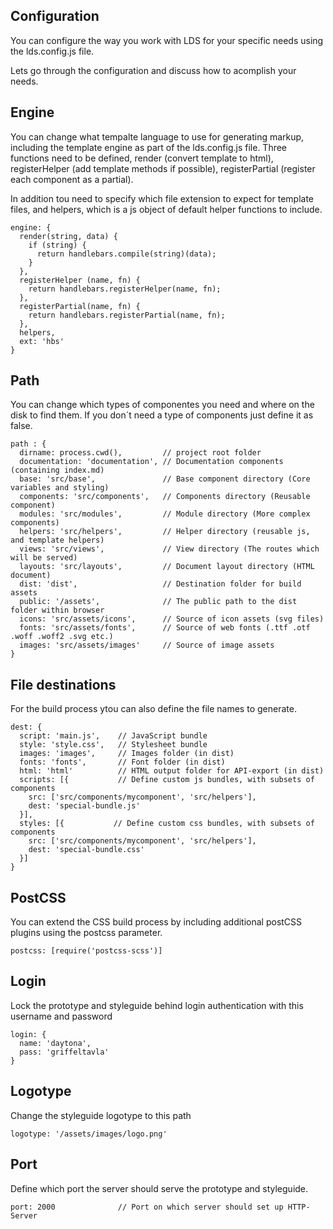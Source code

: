 ## Configuration
You can configure the way you work with LDS for your specific needs using the lds.config.js file.

Lets go through the configuration and discuss how to acomplish your needs.

## Engine
You can change what tempalte language to use for generating markup, including the template engine as part of the lds.config.js file.
Three functions need to be defined, render (convert template to html), registerHelper (add template methods if possible), registerPartial (register each component as a partial).

In addition tou need to specify which file extension to expect for template files, and helpers, which is a js object of default helper functions to include.
```
engine: {
  render(string, data) {
    if (string) {
      return handlebars.compile(string)(data);
    }
  },
  registerHelper (name, fn) {
    return handlebars.registerHelper(name, fn);
  },
  registerPartial(name, fn) {
    return handlebars.registerPartial(name, fn);
  },
  helpers,
  ext: 'hbs'
}
```
## Path
You can change which types of componentes you need and where on the disk to find them.
If you don´t need a type of components just define it as false.
```
path : {
  dirname: process.cwd(),         // project root folder
  documentation: 'documentation', // Documentation components (containing index.md)
  base: 'src/base',               // Base component directory (Core variables and styling)
  components: 'src/components',   // Components directory (Reusable component)
  modules: 'src/modules',         // Module directory (More complex components)
  helpers: 'src/helpers',         // Helper directory (reusable js, and template helpers)
  views: 'src/views',             // View directory (The routes which will be served)
  layouts: 'src/layouts',         // Document layout directory (HTML document)
  dist: 'dist',                   // Destination folder for build assets
  public: '/assets',              // The public path to the dist folder within browser
  icons: 'src/assets/icons',      // Source of icon assets (svg files)
  fonts: 'src/assets/fonts',      // Source of web fonts (.ttf .otf .woff .woff2 .svg etc.)
  images: 'src/assets/images'     // Source of image assets
}
```
## File destinations
For the build process ytou can also define the file names to generate.

```
dest: {
  script: 'main.js',    // JavaScript bundle
  style: 'style.css',   // Stylesheet bundle
  images: 'images',     // Images folder (in dist)
  fonts: 'fonts',       // Font folder (in dist)
  html: 'html'          // HTML output folder for API-export (in dist)
  scripts: [{           // Define custom js bundles, with subsets of components
    src: ['src/components/mycomponent', 'src/helpers'],
    dest: 'special-bundle.js'
  }],
  styles: [{           // Define custom css bundles, with subsets of components
    src: ['src/components/mycomponent', 'src/helpers'],
    dest: 'special-bundle.css'
  }]
}
```

## PostCSS
You can extend the CSS build process by including additional postCSS plugins using the postcss parameter.
```
postcss: [require('postcss-scss')]
```

## Login
Lock the prototype and styleguide behind login authentication with this username and password
```
login: {
  name: 'daytona',
  pass: 'griffeltavla'
}
```

## Logotype
Change the styleguide logotype to this path
```
logotype: '/assets/images/logo.png'
```

## Port
Define which port the server should serve the prototype and styleguide.
```
port: 2000              // Port on which server should set up HTTP-Server
```
